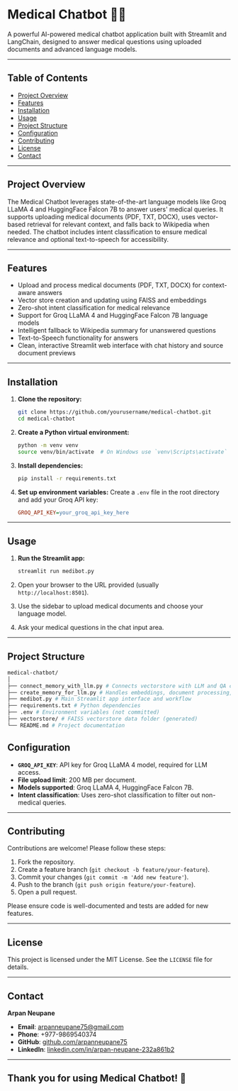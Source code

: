 # Medical Chatbot 🤖💊

A powerful AI-powered medical chatbot application built with Streamlit and LangChain, designed to answer medical questions using uploaded documents and advanced language models.

---

## Table of Contents

- [Project Overview](#project-overview)
- [Features](#features)
- [Installation](#installation)
- [Usage](#usage)
- [Project Structure](#project-structure)
- [Configuration](#configuration)
- [Contributing](#contributing)
- [License](#license)
- [Contact](#contact)

---

## Project Overview

The Medical Chatbot leverages state-of-the-art language models like Groq LLaMA 4 and HuggingFace Falcon 7B to answer users' medical queries. It supports uploading medical documents (PDF, TXT, DOCX), uses vector-based retrieval for relevant context, and falls back to Wikipedia when needed. The chatbot includes intent classification to ensure medical relevance and optional text-to-speech for accessibility.

---

## Features

- Upload and process medical documents (PDF, TXT, DOCX) for context-aware answers
- Vector store creation and updating using FAISS and embeddings
- Zero-shot intent classification for medical relevance
- Support for Groq LLaMA 4 and HuggingFace Falcon 7B language models
- Intelligent fallback to Wikipedia summary for unanswered questions
- Text-to-Speech functionality for answers
- Clean, interactive Streamlit web interface with chat history and source document previews

---

## Installation

1.  **Clone the repository:**
    ```bash
    git clone https://github.com/yourusername/medical-chatbot.git
    cd medical-chatbot
    ```

2.  **Create a Python virtual environment:**
    ```bash
    python -m venv venv
    source venv/bin/activate  # On Windows use `venv\Scripts\activate`
    ```

3.  **Install dependencies:**
    ```bash
    pip install -r requirements.txt
    ```

4.  **Set up environment variables:**
    Create a `.env` file in the root directory and add your Groq API key:
    ```ini
    GROQ_API_KEY=your_groq_api_key_here
    ```

---

## Usage

1.  **Run the Streamlit app:**
    ```bash
    streamlit run medibot.py
    ```

2.  Open your browser to the URL provided (usually `http://localhost:8501`).
3.  Use the sidebar to upload medical documents and choose your language model.
4.  Ask your medical questions in the chat input area.

---

## Project Structure
```bash
medical-chatbot/
│
├── connect_memory_with_llm.py # Connects vectorstore with LLM and QA chain
├── create_memory_for_llm.py # Handles embeddings, document processing, intent classification
├── medibot.py # Main Streamlit app interface and workflow
├── requirements.txt # Python dependencies
├── .env # Environment variables (not committed)
├── vectorstore/ # FAISS vectorstore data folder (generated)
└── README.md # Project documentation
```

## Configuration

-   **`GROQ_API_KEY`**: API key for Groq LLaMA 4 model, required for LLM access.
-   **File upload limit**: 200 MB per document.
-   **Models supported**: Groq LLaMA 4, HuggingFace Falcon 7B.
-   **Intent classification**: Uses zero-shot classification to filter out non-medical queries.

---

## Contributing

Contributions are welcome! Please follow these steps:

1.  Fork the repository.
2.  Create a feature branch (`git checkout -b feature/your-feature`).
3.  Commit your changes (`git commit -m 'Add new feature'`).
4.  Push to the branch (`git push origin feature/your-feature`).
5.  Open a pull request.

Please ensure code is well-documented and tests are added for new features.

---

## License

This project is licensed under the MIT License. See the `LICENSE` file for details.

---

## Contact

**Arpan Neupane**
-   **Email**: arpanneupane75@gmail.com
-   **Phone**: +977-9869540374
-   **GitHub**: [github.com/arpanneupane75](https://github.com/arpanneupane75)
-   **LinkedIn**: [linkedin.com/in/arpan-neupane-232a861b2](https://linkedin.com/in/arpan-neupane-232a861b2)

---

## Thank you for using Medical Chatbot! 🚀
